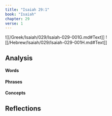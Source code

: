 ```yaml
---
title: "Isaiah 29:1"
book: "Isaiah"
chapter: 29
verse: 1
---
```

![[/Greek/Isaiah/029/Isaiah-029-001G.md#Text]]
![[/Hebrew/Isaiah/029/Isaiah-029-001H.md#Text]]

## Analysis

#### Words

#### Phrases

#### Concepts

## Reflections
